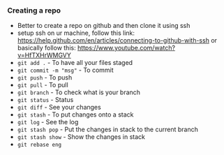 ### Creating a repo
* Better to create a repo on github and then clone it using ssh
* setup ssh on ur machine, follow this link: https://help.github.com/en/articles/connecting-to-github-with-ssh or basically follow this: https://www.youtube.com/watch?v=HfTXHrWMGVY
* `git add .` - To have all your files staged
* `git commit -m "msg"` - To commit
* `git push` - To push
* `git pull` - To pull
* `git branch` - To check what is your branch
* `git status` - Status
* `git diff` - See your changes
* `git stash` - To put changes onto a stack
* `git log` - See the log
* `git stash pop` - Put the changes in stack to the current branch
* `git stash show` - Show the changes in stack
* `git rebase eng` 